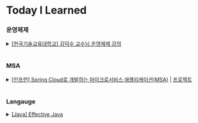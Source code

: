 # Today I Learned

### 운영체제

<details>
  <summary>
    <a href = "https://hpclab.tistory.com/1">[한국기술교육대학교] 김덕수 교수님 운영체제 강의</a>
  </summary>
<p>


* [[23.12.28] 1. Computer System Overview](https://github.com/KodaHye/TIL/blob/main/%EC%9A%B4%EC%98%81%EC%B2%B4%EC%A0%9C/1.%20Computer%20System%20Overview.md)
* [[23.12.29] 2. OS Overview](https://github.com/KodaHye/TIL/blob/main/%EC%9A%B4%EC%98%81%EC%B2%B4%EC%A0%9C/2.%20OS%20Overview.md)
* [[23.12.30] 3. Process Management](https://github.com/KodaHye/TIL/blob/main/%EC%9A%B4%EC%98%81%EC%B2%B4%EC%A0%9C/3.%20Process%20Management.md)
* [[23.12.31] 4. Thread Management](https://github.com/KodaHye/TIL/blob/main/%EC%9A%B4%EC%98%81%EC%B2%B4%EC%A0%9C/4.%20Thread%20Management.md)
* [[24.01.02] 5. Process Scheduling](https://github.com/KodaHye/TIL/blob/main/%EC%9A%B4%EC%98%81%EC%B2%B4%EC%A0%9C/5.%20Process%20Scheduling.md)
* [[24.01.03] 6. Process Synchronization and Mutual Exclusion](https://github.com/KodaHye/TIL/blob/main/%EC%9A%B4%EC%98%81%EC%B2%B4%EC%A0%9C/6.%20Process%20Synchronization%20and%20Mutual%20Exclusion.md)
* [[24.01.06] 7. Deadlock](https://github.com/KodaHye/TIL/blob/main/%EC%9A%B4%EC%98%81%EC%B2%B4%EC%A0%9C/7.%20Deadlock.md)
* [[24.01.10] 8. Memory Management](https://github.com/KodaHye/TIL/blob/main/%EC%9A%B4%EC%98%81%EC%B2%B4%EC%A0%9C/8.%20Memory%20Management.md)
* [[24.01.12] 9. Virtual Memory](https://github.com/KodaHye/TIL/blob/main/%EC%9A%B4%EC%98%81%EC%B2%B4%EC%A0%9C/9.%20Virtual%20Memory.md)
* [[24.01.15] 10. Virtual Memory Management](https://github.com/KodaHye/TIL/blob/main/%EC%9A%B4%EC%98%81%EC%B2%B4%EC%A0%9C/10.%20Virtual%20Memory%20Management.md)
* [[24.01.16] 11. File System](https://github.com/KodaHye/TIL/blob/main/%EC%9A%B4%EC%98%81%EC%B2%B4%EC%A0%9C/11.%20File%20System.md)
* [[24.01.17] 12. I/O System & Disk Management](https://github.com/KodaHye/TIL/blob/main/%EC%9A%B4%EC%98%81%EC%B2%B4%EC%A0%9C/12.%20IO%20System%20%26%20Disk%20Management.md)


</p>
</details> 



<br>

### MSA

<details>
  <summary>
    <a href = "https://www.inflearn.com/course/%EC%8A%A4%ED%94%84%EB%A7%81-%ED%81%B4%EB%9D%BC%EC%9A%B0%EB%93%9C-%EB%A7%88%EC%9D%B4%ED%81%AC%EB%A1%9C%EC%84%9C%EB%B9%84%EC%8A%A4/dashboard">[인프런] Spring Cloud로 개발하는 마이크로서비스 애플리케이션(MSA)</a> | 
    <a href = "https://github.com/KodaHye/Spring-Cloud-MSA">프로젝트</a>
  </summary>
<p>

* [[23.12.30] 1. Service Discovery](https://github.com/KodaHye/TIL/blob/main/Spring%20Cloud%EB%A1%9C%20%EA%B0%9C%EB%B0%9C%ED%95%98%EB%8A%94%20MSA/1.%20Service%20Discovery.md)
* [[24.01.04] 2. Gateway Service](https://github.com/KodaHye/TIL/blob/main/Spring%20Cloud%EB%A1%9C%20%EA%B0%9C%EB%B0%9C%ED%95%98%EB%8A%94%20MSA/2.%20API%20Gateway%20Service.md)
* [[24.01.05] 3. Users Microservice](https://github.com/KodaHye/TIL/blob/main/Spring%20Cloud%EB%A1%9C%20%EA%B0%9C%EB%B0%9C%ED%95%98%EB%8A%94%20MSA/3.%20Users%20Microservice.md)
* [[24.01.21] 4. Configuration Service](https://github.com/KodaHye/TIL/blob/main/Spring%20Cloud%EB%A1%9C%20%EA%B0%9C%EB%B0%9C%ED%95%98%EB%8A%94%20MSA/4.%20Configuration%20Service.md)
* [[24.01.22] 5. Spring Cloud Bus](https://github.com/KodaHye/TIL/blob/main/Spring%20Cloud%EB%A1%9C%20%EA%B0%9C%EB%B0%9C%ED%95%98%EB%8A%94%20MSA/5.%20Spring%20Cloud%20Bus.md)
* [[24.01.24] 6. Microservice간 통신](https://github.com/KodaHye/TIL/blob/main/Spring%20Cloud%EB%A1%9C%20%EA%B0%9C%EB%B0%9C%ED%95%98%EB%8A%94%20MSA/6.%20Microservice%EA%B0%84%20%ED%86%B5%EC%8B%A0.md)
* [[24.01.26] 7. 데이터 동기화를 위한 Apache Kafka](https://github.com/KodaHye/TIL/blob/main/Spring%20Cloud%EB%A1%9C%20%EA%B0%9C%EB%B0%9C%ED%95%98%EB%8A%94%20MSA/7.%20%EB%8D%B0%EC%9D%B4%ED%84%B0%20%EB%8F%99%EA%B8%B0%ED%99%94%EB%A5%BC%20%EC%9C%84%ED%95%9C%20Apache%20Kafka.md)

</p>
</details> 


<br>

### Langauge

<details>
  <summary>
    <a href="">[Java] Effective Java</a>
  </summary>
<p>

* [[24.01.09] 1. 생성자 대신 정적 팩터리 메서드를 고려하라](https://github.com/KodaHye/TIL/blob/main/Effective%20Java/2.%20%EC%83%9D%EC%84%B1%EC%9E%90%EC%97%90%20%EB%A7%A4%EA%B0%9C%EB%B3%80%EC%88%98%EA%B0%80%20%EB%A7%8E%EB%8B%A4%EB%A9%B4%20%EB%B9%8C%EB%8D%94%EB%A5%BC%20%EA%B3%A0%EB%A0%A4%ED%95%98%EB%9D%BC.md)
* [[24.01.09] 2. 생성자에 매개 변수가 많다면 빌더를 고려하라](https://github.com/KodaHye/TIL/blob/main/Effective%20Java/2.%20%EC%83%9D%EC%84%B1%EC%9E%90%EC%97%90%20%EB%A7%A4%EA%B0%9C%EB%B3%80%EC%88%98%EA%B0%80%20%EB%A7%8E%EB%8B%A4%EB%A9%B4%20%EB%B9%8C%EB%8D%94%EB%A5%BC%20%EA%B3%A0%EB%A0%A4%ED%95%98%EB%9D%BC.md)
* [[24.01.09] 3. private 생성자나 열거 타입으로 싱글턴임을 보증하라](https://github.com/KodaHye/TIL/blob/main/Effective%20Java/3.%20private%20%EC%83%9D%EC%84%B1%EC%9E%90%EB%82%98%20%EC%97%B4%EA%B1%B0%20%ED%83%80%EC%9E%85%EC%9C%BC%EB%A1%9C%20%EC%8B%B1%EA%B8%80%ED%84%B4%EC%9E%84%EC%9D%84%20%EB%B3%B4%EC%A6%9D%ED%95%98%EB%9D%BC.md)
* [[24.01.10] 4. 인스턴스화를 막으려거든 private 생성자를 사용하라](https://github.com/KodaHye/TIL/blob/main/Effective%20Java/4.%20%EC%9D%B8%EC%8A%A4%ED%84%B4%EC%8A%A4%ED%99%94%EB%A5%BC%20%EB%A7%89%EC%9C%BC%EB%A0%A4%EA%B1%B0%EB%93%A0%20private%20%EC%83%9D%EC%84%B1%EC%9E%90%EB%A5%BC%20%EC%82%AC%EC%9A%A9%ED%95%98%EB%9D%BC.md)
* [[24.01.10] 5. 자원을 직접 명시하지 말고 의존 객체 주입을 사용하라](https://github.com/KodaHye/TIL/blob/main/Effective%20Java/5.%20%EC%9E%90%EC%9B%90%EC%9D%84%20%EC%A7%81%EC%A0%91%20%EB%AA%85%EC%8B%9C%ED%95%98%EC%A7%80%20%EB%A7%90%EA%B3%A0%20%EC%9D%98%EC%A1%B4%20%EA%B0%9D%EC%B2%B4%20%EC%A3%BC%EC%9E%85%EC%9D%84%20%EC%82%AC%EC%9A%A9%ED%95%98%EB%9D%BC.md)
* [[24.01.10] 6. 불필요한 객체 생성을 피하라](https://github.com/KodaHye/TIL/blob/main/Effective%20Java/6.%20%EB%B6%88%ED%95%84%EC%9A%94%ED%95%9C%20%EA%B0%9D%EC%B2%B4%20%EC%83%9D%EC%84%B1%EC%9D%84%20%ED%94%BC%ED%95%98%EB%9D%BC.md)
* [[24.01.12] 7. 다 쓴 객체 참조를 해제하라](https://github.com/KodaHye/TIL/blob/main/Effective%20Java/7.%20%EB%8B%A4%20%EC%93%B4%20%EA%B0%9D%EC%B2%B4%20%EC%B0%B8%EC%A1%B0%EB%A5%BC%20%ED%95%B4%EC%A0%9C%ED%95%98%EB%9D%BC.md)
* [[24.01.12] 8. finalizer와 cleaner 사용을 피해라](https://github.com/KodaHye/TIL/blob/main/Effective%20Java/8.%20finalizer%EC%99%80%20cleaner%20%EC%82%AC%EC%9A%A9%EC%9D%84%20%ED%94%BC%ED%95%B4%EB%9D%BC.md)
* [[24.01.12] 9. try-finally보다는 try-with-resource를 사용하라](https://github.com/KodaHye/TIL/blob/main/Effective%20Java/9.%20try-finally%EB%B3%B4%EB%8B%A4%EB%8A%94%20try-with-resources%EB%A5%BC%20%EC%82%AC%EC%9A%A9%ED%95%98%EB%9D%BC.md)
* [[24.01.22] 10. equals는 일반 규약을 지켜 재정의하라](https://github.com/KodaHye/TIL/blob/main/Effective%20Java/10.%20equals%EB%8A%94%20%EC%9D%BC%EB%B0%98%20%EA%B7%9C%EC%95%BD%EC%9D%84%20%EC%A7%80%EC%BC%9C%20%EC%9E%AC%EC%A0%95%EC%9D%98%ED%95%98%EB%9D%BC.md)
* [[24.01.22] 11. equals를 재정의하려거든 hashCode도 재정의하라](https://github.com/KodaHye/TIL/blob/main/Effective%20Java/11.%20equals%EB%A5%BC%20%EC%9E%AC%EC%A0%95%EC%9D%98%ED%95%98%EB%A0%A4%EA%B1%B0%EB%93%A0%20hashCode%EB%8F%84%20%EC%9E%AC%EC%A0%95%EC%9D%98%ED%95%98%EB%9D%BC.md)
* [[24.01.22] 12. toString을 항상 재정의하라](https://github.com/KodaHye/TIL/blob/main/Effective%20Java/12.%20toString%EC%9D%84%20%ED%95%AD%EC%83%81%20%EC%9E%AC%EC%A0%95%EC%9D%98%ED%95%98%EB%9D%BC.md)
* [[24.01.29] 13. clone 재정의는 주의해서 진행하라](https://github.com/KodaHye/TIL/blob/main/Effective%20Java/13.%20clone%20%EC%9E%AC%EC%A0%95%EC%9D%98%EB%8A%94%20%EC%A3%BC%EC%9D%98%ED%95%B4%EC%84%9C%20%EC%A7%84%ED%96%89%ED%95%98%EB%9D%BC.md)
* [[24.01.29] 14. Comparable을 구현할지 고려하라](https://github.com/KodaHye/TIL/blob/main/Effective%20Java/14.%20Comparable%EC%9D%84%20%EA%B5%AC%ED%98%84%ED%95%A0%EC%A7%80%20%EA%B3%A0%EB%A0%A4%ED%95%98%EB%9D%BC.md)
* [[24.01.29] 15. 클래스와 멤버의 접근 권한을 최소화하라](https://github.com/KodaHye/TIL/blob/main/Effective%20Java/15.%20%ED%81%B4%EB%9E%98%EC%8A%A4%EC%99%80%20%EB%A9%A4%EB%B2%84%EC%9D%98%20%EC%A0%91%EA%B7%BC%20%EA%B6%8C%ED%95%9C%EC%9D%84%20%EC%B5%9C%EC%86%8C%ED%99%94%ED%95%98%EB%9D%BC.md)
* [[24.01.31] 16. public클래스에서는 public 필드가 아닌 접근자 메서드를 사용하라](https://github.com/KodaHye/TIL/blob/main/Effective%20Java/16.%20public%20%ED%81%B4%EB%9E%98%EC%8A%A4%EC%97%90%EC%84%9C%EB%8A%94%20public%20%ED%95%84%EB%93%9C%EA%B0%80%20%EC%95%84%EB%8B%8C%20%EC%A0%91%EA%B7%BC%EC%9E%90%20%EB%A9%94%EC%84%9C%EB%93%9C%EB%A5%BC%20%EC%82%AC%EC%9A%A9%ED%95%98%EB%9D%BC.md)
* [[24.01.31] 17. 변경 가능성을 최소화하라](https://github.com/KodaHye/TIL/blob/main/Effective%20Java/17.%20%EB%B3%80%EA%B2%BD%20%EA%B0%80%EB%8A%A5%EC%84%B1%EC%9D%84%20%EC%B5%9C%EC%86%8C%ED%99%94%ED%95%98%EB%9D%BC.md)
* [[24.01.31] 18. 상속보다는 컴포지션을 사용하라](https://github.com/KodaHye/TIL/blob/main/Effective%20Java/18.%20%EC%83%81%EC%86%8D%EB%B3%B4%EB%8B%A4%EB%8A%94%20%EC%BB%B4%ED%8F%AC%EC%A7%80%EC%85%98%EC%9D%84%20%EC%82%AC%EC%98%B9%ED%95%98%EB%9D%BC.md)
* [[24.02.01] 19. 상속을 고려해 설계하고 문서화하라. 그러지 않았다면 상속을 금지하라](https://github.com/KodaHye/TIL/blob/main/Effective%20Java/19.%20%EC%83%81%EC%86%8D%EC%9D%84%20%EA%B3%A0%EB%A0%A4%ED%95%B4%20%EC%84%A4%EA%B3%84%ED%95%98%EA%B3%A0%20%EB%AC%B8%EC%84%9C%ED%99%94%ED%95%98%EB%9D%BC.%20%EA%B7%B8%EB%9F%AC%EC%A7%80%20%EC%95%8A%EC%95%98%EB%8B%A4%EB%A9%B4%20%EC%83%81%EC%86%8D%EC%9D%84%20%EA%B8%88%EC%A7%80%ED%95%98%EB%9D%BC.md)
* [[24.02.01] 20. 추상 클래스보다는 인터페이스를 우선하라](https://github.com/KodaHye/TIL/blob/main/Effective%20Java/20.%20%EC%B6%94%EC%83%81%20%ED%81%B4%EB%9E%98%EC%8A%A4%EB%B3%B4%EB%8B%A4%EB%8A%94%20%EC%9D%B8%ED%84%B0%ED%8E%98%EC%9D%B4%EC%8A%A4%EB%A5%BC%20%EC%9A%B0%EC%84%A0%ED%95%98%EB%9D%BC.md)
* [[24.02.01] 21. 인터페이스는 구현하는 쪽을 생각해 설계하라](https://github.com/KodaHye/TIL/blob/main/Effective%20Java/21.%20%EC%9D%B8%ED%84%B0%ED%8E%98%EC%9D%B4%EC%8A%A4%EB%8A%94%20%EA%B5%AC%ED%98%84%ED%95%98%EB%8A%94%20%EC%AA%BD%EC%9D%84%20%EC%83%9D%EA%B0%81%ED%95%B4%20%EC%84%A4%EA%B3%84%ED%95%98%EB%9D%BC.md)
* [[24.02.02] 22. 인터페이스는 타입을 정의하는 용도로만 사용하라](https://github.com/KodaHye/TIL/blob/main/Effective%20Java/22.%20%EC%9D%B8%ED%84%B0%ED%8E%98%EC%9D%B4%EC%8A%A4%EB%8A%94%20%ED%83%80%EC%9E%85%EC%9D%84%20%EC%A0%95%EC%9D%98%ED%95%98%EB%8A%94%20%EC%9A%A9%EB%8F%84%EB%A1%9C%EB%A7%8C%20%EC%82%AC%EC%9A%A9%ED%95%98%EB%9D%BC.md)
* [[24.02.02] 23. 태그 달린 클래스보다는 클래스 계층구조를 활용하라](https://github.com/KodaHye/TIL/blob/main/Effective%20Java/23.%20%ED%83%9C%EA%B7%B8%20%EB%8B%AC%EB%A6%B0%20%ED%81%B4%EB%9E%98%EC%8A%A4%EB%B3%B4%EB%8B%A4%EB%8A%94%20%ED%81%B4%EB%9E%98%EC%8A%A4%20%EA%B3%84%EC%B8%B5%EA%B5%AC%EC%A1%B0%EB%A5%BC%20%ED%99%9C%EC%9A%A9%ED%95%98%EB%9D%BC.md)
* [[24.02.02] 24. 멤버 클래스는 되도록 static으로 만들라](https://github.com/KodaHye/TIL/blob/main/Effective%20Java/24.%20%EB%A9%A4%EB%B2%84%20%ED%81%B4%EB%9E%98%EC%8A%A4%EB%8A%94%20%EB%90%98%EB%8F%84%EB%A1%9D%20static%EC%9C%BC%EB%A1%9C%20%EB%A7%8C%EB%93%A4%EB%9D%BC.md)
* [[24.02.05] 25. 톱레벨 클래스는 한 파일에 하나만 담으라](https://github.com/KodaHye/TIL/blob/main/Effective%20Java/25.%20%ED%86%B1%EB%A0%88%EB%B2%A8%20%ED%81%B4%EB%9E%98%EC%8A%A4%EB%8A%94%20%ED%95%9C%20%ED%8C%8C%EC%9D%BC%EC%97%90%20%ED%95%98%EB%82%98%EB%A7%8C%20%EB%8B%B4%EC%9C%BC%EB%9D%BC.md)
* [[24.02.05] 26. 로 타입은 사용하지 말라](https://github.com/KodaHye/TIL/blob/main/Effective%20Java/26.%20%EB%A1%9C%20%ED%83%80%EC%9E%85%EC%9D%80%20%EC%82%AC%EC%9A%A9%ED%95%98%EC%A7%80%20%EB%A7%90%EB%9D%BC.md)
* [[24.02.05] 27. 비검사 경고를 제거하라](https://github.com/KodaHye/TIL/blob/main/Effective%20Java/27.%20%EB%B9%84%EA%B2%80%EC%82%AC%20%EA%B2%BD%EA%B3%A0%EB%A5%BC%20%EC%A0%9C%EA%B1%B0%ED%95%98%EB%9D%BC.md)
* [[24.02.06] 28. 배열보다는 리스트를 사용하라](https://github.com/KodaHye/TIL/blob/main/Effective%20Java/28.%20%EB%B0%B0%EC%97%B4%EB%B3%B4%EB%8B%A4%EB%8A%94%20%EB%A6%AC%EC%8A%A4%ED%8A%B8%EB%A5%BC%20%EC%82%AC%EC%9A%A9%ED%95%98%EB%9D%BC.md)
* [[24.02.06] 29. 이왕이면 제네릭 타입으로 만들라](https://github.com/KodaHye/TIL/blob/main/Effective%20Java/29.%20%EC%9D%B4%EC%99%95%EC%9D%B4%EB%A9%B4%20%EC%A0%9C%EB%84%A4%EB%A6%AD%20%ED%83%80%EC%9E%85%EC%9C%BC%EB%A1%9C%20%EB%A7%8C%EB%93%A4%EB%9D%BC.md)
* [[24.02.06] 30. 이왕이면 제네릭 메서드로 만들라](https://github.com/KodaHye/TIL/blob/main/Effective%20Java/30.%20%EC%9D%B4%EC%99%95%EC%9D%B4%EB%A9%B4%20%EC%A0%9C%EB%84%A4%EB%A6%AD%20%EB%A9%94%EC%84%9C%EB%93%9C%EB%A1%9C%20%EB%A7%8C%EB%93%A4%EB%9D%BC.md)
* [[24.02.08] 31. 한정적 와일드카드를 사용해 API 유연성을 높이라](https://github.com/KodaHye/TIL/blob/main/Effective%20Java/31.%20%ED%95%9C%EC%A0%95%EC%A0%81%20%EC%99%80%EC%9D%BC%EB%93%9C%EC%B9%B4%EB%93%9C%EB%A5%BC%20%EC%82%AC%EC%9A%A9%ED%95%B4%20API%20%EC%9C%A0%EC%97%B0%EC%84%B1%EC%9D%84%20%EB%86%92%EC%9D%B4%EB%9D%BC.md)
* [[24.02.08] 32. 제네릭과 가변인수를 함께 쓸 때는 신중하라](https://github.com/KodaHye/TIL/blob/main/Effective%20Java/32.%20%EC%A0%9C%EB%84%A4%EB%A6%AD%EA%B3%BC%20%EA%B0%80%EB%B3%80%EC%9D%B8%EC%88%98%EB%A5%BC%20%ED%95%A8%EA%BB%98%20%EC%93%B8%20%EB%95%8C%EB%8A%94%20%EC%8B%A0%EC%A4%91%ED%95%98%EB%9D%BC.md)
* [[24.02.08] 33. 타입 안전 이종 컨테이너를 고려하라](https://github.com/KodaHye/TIL/blob/main/Effective%20Java/33.%20%ED%83%80%EC%9E%85%20%EC%95%88%EC%A0%84%20%EC%9D%B4%EC%A2%85%20%EC%BB%A8%ED%85%8C%EC%9D%B4%EB%84%88%EB%A5%BC%20%EA%B3%A0%EB%A0%A4%ED%95%98%EB%9D%BC.md)
* [[24.02.16] 34. int 상수 대신 열거 타입을 사용하라](https://github.com/KodaHye/TIL/blob/main/Effective%20Java/34.%20int%20%EC%83%81%EC%88%98%20%EB%8C%80%EC%8B%A0%20%EC%97%B4%EA%B1%B0%20%ED%83%80%EC%9E%85%EC%9D%84%20%EC%82%AC%EC%9A%A9%ED%95%98%EB%9D%BC.md)
* [[24.02.16] 35. ordinal 메서드 대신 인스턴스 필드를 사용하라](https://github.com/KodaHye/TIL/blob/main/Effective%20Java/35.%20ordinal%20%EB%A9%94%EC%84%9C%EB%93%9C%20%EB%8C%80%EC%8B%A0%20%EC%9D%B8%EC%8A%A4%ED%84%B4%EC%8A%A4%20%ED%95%84%EB%93%9C%EB%A5%BC%20%EC%82%AC%EC%9A%A9%ED%95%98%EB%9D%BC.md)
* [[24.02.16] 36. 비트 필드 대신 EnumSet을 사용하라](https://github.com/KodaHye/TIL/blob/main/Effective%20Java/36.%20%EB%B9%84%ED%8A%B8%20%ED%95%84%EB%93%9C%20%EB%8C%80%EC%8B%A0%20EnumSet%EC%9D%84%20%EC%82%AC%EC%9A%A9%ED%95%98%EB%9D%BC.md)
* [[24.02.19] 37. ordinal 인덱싱 대신 EnumMap을 사용하라](https://github.com/KodaHye/TIL/blob/main/Effective%20Java/37.%20ordinal%20%EC%9D%B8%EB%8D%B1%EC%8B%B1%20%EB%8C%80%EC%8B%A0EnumMap%EC%9D%84%20%EC%82%AC%EC%9A%A9%ED%95%98%EB%9D%BC.md)
* [[24.02.19] 38. 확장할 수 있는 열거 타입이 필요하면 인터페이스를 사용하라](https://github.com/KodaHye/TIL/blob/main/Effective%20Java/38.%20%ED%99%95%EC%9E%A5%ED%95%A0%20%EC%88%98%20%EC%9E%88%EB%8A%94%20%EC%97%B4%EA%B1%B0%20%ED%83%80%EC%9E%85%EC%9D%B4%20%ED%95%84%EC%9A%94%ED%95%98%EB%A9%B4%20%EC%9D%B8%ED%84%B0%ED%8E%98%EC%9D%B4%EC%8A%A4%EB%A5%BC%20%EC%82%AC%EC%9A%A9%ED%95%98%EB%9D%BC.md)
* [[24.02.19] 39. 명명 패턴보다 어노테이션을 사용하라](https://github.com/KodaHye/TIL/blob/main/Effective%20Java/39.%20%EB%AA%85%EB%AA%85%20%ED%8C%A8%ED%84%B4%EB%B3%B4%EB%8B%A4%20%EC%96%B4%EB%85%B8%ED%85%8C%EC%9D%B4%EC%85%98%EC%9D%84%20%EC%82%AC%EC%9A%A9%ED%95%98%EB%9D%BC.md)
* [[24.02.20] 40. @Override 어노테이션을 일관되게 사용하라](https://github.com/KodaHye/TIL/blob/main/Effective%20Java/40.%20%40Override%20%EC%96%B4%EB%85%B8%ED%85%8C%EC%9D%B4%EC%85%98%EC%9D%84%20%EC%9D%BC%EA%B4%80%EB%90%98%EA%B2%8C%20%EC%82%AC%EC%9A%A9%ED%95%98%EB%9D%BC.md)
* [[24.02.20] 41. 정의하려는 것이 타입이라면 마커 인터페이스를 사용하라](https://github.com/KodaHye/TIL/blob/main/Effective%20Java/41.%20%EC%A0%95%EC%9D%98%ED%95%98%EB%A0%A4%EB%8A%94%20%EA%B2%83%EC%9D%B4%20%ED%83%80%EC%9E%85%EC%9D%B4%EB%9D%BC%EB%A9%B4%20%EB%A7%88%EC%BB%A4%20%EC%9D%B8%ED%84%B0%ED%8E%98%EC%9D%B4%EC%8A%A4%EB%A5%BC%20%EC%82%AC%EC%9A%A9%ED%95%98%EB%9D%BC.md)
* [[24.02.20] 42. 익명 클래스보다 람다를 사용하라](https://github.com/KodaHye/TIL/blob/main/Effective%20Java/42.%20%EC%9D%B5%EB%AA%85%20%ED%81%B4%EB%9E%98%EC%8A%A4%EB%B3%B4%EB%8B%A4%20%EB%9E%8C%EB%8B%A4%EB%A5%BC%20%EC%82%AC%EC%9A%A9%ED%95%98%EB%9D%BC.md)
* [[24.02.21] 43. 람다보다는 메서드 참조를 사용하라](https://github.com/KodaHye/TIL/blob/main/Effective%20Java/43.%20%EB%9E%8C%EB%8B%A4%EB%B3%B4%EB%8B%A4%EB%8A%94%20%EB%A9%94%EC%84%9C%EB%93%9C%20%EC%B0%B8%EC%A1%B0%EB%A5%BC%20%EC%82%AC%EC%9A%A9%ED%95%98%EB%9D%BC.md)
* [[24.02.21] 44. 표준 함수형 인터페이스를 사용하라](https://github.com/KodaHye/TIL/blob/main/Effective%20Java/44.%20%ED%91%9C%EC%A4%80%20%ED%95%A8%EC%88%98%ED%98%95%20%EC%9D%B8%ED%84%B0%ED%8E%98%EC%9D%B4%EC%8A%A4%EB%A5%BC%20%EC%82%AC%EC%9A%A9%ED%95%98%EB%9D%BC.md)
* [[24.02.21] 45. 스트림은 주의해서 사용하라](https://github.com/KodaHye/TIL/blob/main/Effective%20Java/45.%20%EC%8A%A4%ED%8A%B8%EB%A6%BC%EC%9D%80%20%EC%A3%BC%EC%9D%98%ED%95%B4%EC%84%9C%20%EC%82%AC%EC%9A%A9%ED%95%98%EB%9D%BC.md)
* [[24.02.22] 46. 스트림에서는 부작용 없는 함수를 사용하라](https://github.com/KodaHye/TIL/blob/main/Effective%20Java/46.%20%EC%8A%A4%ED%8A%B8%EB%A6%BC%EC%97%90%EC%84%9C%EB%8A%94%20%EB%B6%80%EC%9E%91%EC%9A%A9%20%EC%97%86%EB%8A%94%20%ED%95%A8%EC%88%98%EB%A5%BC%20%EC%82%AC%EC%9A%A9%ED%95%98%EB%9D%BC.md)
* [[24.02.22] 47. 반환 타입으로는 스트림보다 컬렉션이 낫다](https://github.com/KodaHye/TIL/blob/main/Effective%20Java/47.%20%EB%B0%98%ED%99%98%20%ED%83%80%EC%9E%85%EC%9C%BC%EB%A1%9C%EB%8A%94%20%EC%8A%A4%ED%8A%B8%EB%A6%BC%EB%B3%B4%EB%8B%A4%20%EC%BB%AC%EB%A0%89%EC%85%98%EC%9D%B4%20%EB%82%AB%EB%8B%A4.md)
* [[24.02.22] 48. 스트림 병렬화는 주의해서 적용하라](https://github.com/KodaHye/TIL/blob/main/Effective%20Java/48.%20%EC%8A%A4%ED%8A%B8%EB%A6%BC%20%EB%B3%91%EB%A0%AC%ED%99%94%EB%8A%94%20%EC%A3%BC%EC%9D%98%ED%95%B4%EC%84%9C%20%EC%A0%81%EC%9A%A9%ED%95%98%EB%9D%BC.md)

</p>
</details> 


